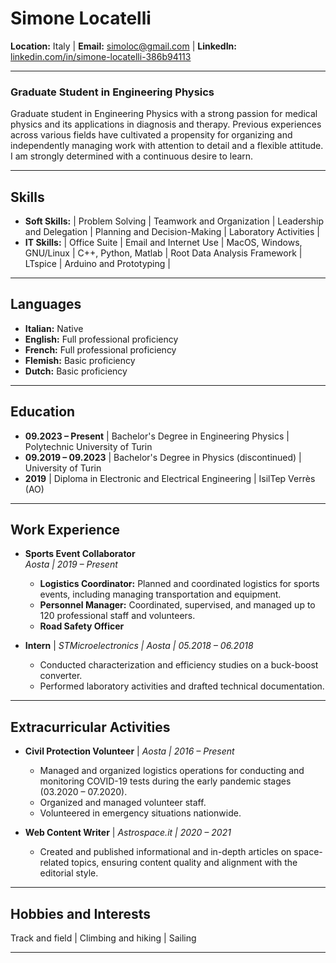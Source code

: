 # Simone Locatelli  
**Location:** Italy | **Email:** [simoloc@gmail.com](mailto:simoloc@gmail.com) | **LinkedIn:** [linkedin.com/in/simone-locatelli-386b94113](https://www.linkedin.com/in/simone-locatelli-386b94113)

---

### Graduate Student in Engineering Physics

Graduate student in Engineering Physics with a strong passion for medical physics and its applications in diagnosis and therapy. Previous experiences across various fields have cultivated a propensity for organizing and independently managing work with attention to detail and a flexible attitude. I am strongly determined with a continuous desire to learn.

---

## Skills

- **Soft Skills:** | Problem Solving | Teamwork and Organization | Leadership and Delegation | Planning and Decision-Making | Laboratory Activities |
- **IT Skills:** | Office Suite | Email and Internet Use | MacOS, Windows, GNU/Linux | C++, Python, Matlab | Root Data Analysis Framework | LTspice | Arduino and Prototyping |

---

## Languages

- **Italian:** Native
- **English:** Full professional proficiency
- **French:** Full professional proficiency
- **Flemish:** Basic proficiency
- **Dutch:** Basic proficiency

---

## Education

- **09.2023 – Present** | Bachelor's Degree in Engineering Physics | Polytechnic University of Turin
- **09.2019 – 09.2023** | Bachelor's Degree in Physics (discontinued) | University of Turin
- **2019** | Diploma in Electronic and Electrical Engineering | IsilTep Verrès (AO)

---

## Work Experience

- **Sports Event Collaborator**  
  *Aosta | 2019 – Present*  
  - **Logistics Coordinator:** Planned and coordinated logistics for sports events, including managing transportation and equipment.
  - **Personnel Manager:** Coordinated, supervised, and managed up to 120 professional staff and volunteers.
  - **Road Safety Officer**

- **Intern** | *STMicroelectronics | Aosta | 05.2018 – 06.2018*  
  - Conducted characterization and efficiency studies on a buck-boost converter.
  - Performed laboratory activities and drafted technical documentation.

---

## Extracurricular Activities

- **Civil Protection Volunteer** | *Aosta | 2016 – Present*  
  - Managed and organized logistics operations for conducting and monitoring COVID-19 tests during the early pandemic stages (03.2020 – 07.2020).
  - Organized and managed volunteer staff.
  - Volunteered in emergency situations nationwide.

- **Web Content Writer** | *Astrospace.it | 2020 – 2021*  
  - Created and published informational and in-depth articles on space-related topics, ensuring content quality and alignment with the editorial style.

---

## Hobbies and Interests

Track and field | Climbing and hiking | Sailing

---


